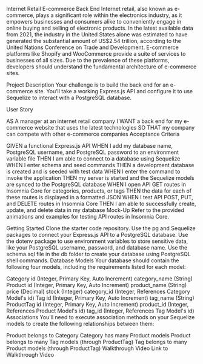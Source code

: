 Internet Retail E-commerce Back End
Internet retail, also known as e-commerce, plays a significant role within the electronics industry, as it empowers businesses and consumers alike to conveniently engage in online buying and selling of electronic products. In the latest available data from 2021, the industry in the United States alone was estimated to have generated the substantial amount of US$2.54 trillion, according to the United Nations Conference on Trade and Development. E-commerce platforms like Shopify and WooCommerce provide a suite of services to businesses of all sizes. Due to the prevalence of these platforms, developers should understand the fundamental architecture of e-commerce sites.

Project Description
Your challenge is to build the back end for an e-commerce site. You’ll take a working Express.js API and configure it to use Sequelize to interact with a PostgreSQL database.

User Story

AS A manager at an internet retail company
I WANT a back end for my e-commerce website that uses the latest technologies
SO THAT my company can compete with other e-commerce companies
Acceptance Criteria

GIVEN a functional Express.js API
WHEN I add my database name, PostgreSQL username, and PostgreSQL password to an environment variable file
THEN I am able to connect to a database using Sequelize
WHEN I enter schema and seed commands
THEN a development database is created and is seeded with test data
WHEN I enter the command to invoke the application
THEN my server is started and the Sequelize models are synced to the PostgreSQL database
WHEN I open API GET routes in Insomnia Core for categories, products, or tags
THEN the data for each of these routes is displayed in a formatted JSON
WHEN I test API POST, PUT, and DELETE routes in Insomnia Core
THEN I am able to successfully create, update, and delete data in my database
Mock-Up
Refer to the provided animations and examples for testing API routes in Insomnia Core.

Getting Started
Clone the starter code repository.
Use the pg and Sequelize packages to connect your Express.js API to a PostgreSQL database.
Use the dotenv package to use environment variables to store sensitive data, like your PostgreSQL username, password, and database name.
Use the schema.sql file in the db folder to create your database using PostgreSQL shell commands.
Database Models
Your database should contain the following four models, including the requirements listed for each model:

Category
id (Integer, Primary Key, Auto Increment)
category_name (String)
Product
id (Integer, Primary Key, Auto Increment)
product_name (String)
price (Decimal)
stock (Integer)
category_id (Integer, References Category Model's id)
Tag
id (Integer, Primary Key, Auto Increment)
tag_name (String)
ProductTag
id (Integer, Primary Key, Auto Increment)
product_id (Integer, References Product Model's id)
tag_id (Integer, References Tag Model's id)
Associations
You'll need to execute association methods on your Sequelize models to create the following relationships between them:

Product belongs to Category
Category has many Product models
Product belongs to many Tag models (through ProductTag)
Tag belongs to many Product models (through ProductTag)
Walkthrough Video
Link to Walkthrough Video



